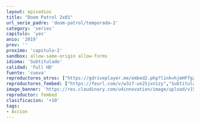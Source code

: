 ```yaml
---
layout: episodios
title: "Doom Patrol 2x01"
url_serie_padre: 'doom-patrol/temporada-2'
category: 'series'
capitulo: 'yes'
anio: '2019'
prev: ''
proximo: 'capitulo-2'
sandbox: allow-same-origin allow-forms
idioma: 'Subtitulado'
calidad: 'Full HD'
fuente: 'cueva'
reproductores_otros: ["https://gdriveplayer.me/embed2.php?link=hjmHFfgZgxWiwdOJ6%252BfWIAFrZxHoHiaUNYX%252B47tFxqGiTBG4tqphRzsPwp2qJvmzqBFOiKuRjDgrX7y5wPxBuOcruintjQmihhcMCAvQEBrfMhgACHOqv8G8EsqNWWb3LCDdySi6gdJ%252B7K9QPpQy%252FBIasRk%252F6dDLONbCBQld0iJwS%252B5fbi2Mv%252FR6lmZxoYMv7F12G2Tq3Id6nbWROM60Qw","Subtitulado","https://gdriveplayer.me/embed2.php?link=zpt96ss7OFgCDB3EdGYVSA7f44%252Behl1MNzG50Wb5D2iQUaBWm2OfywuqIVg5wx5tu8TgYjPlV9KU%252B1KdhZ9Q0otvWqh7ptnHldBRs4btv9KxzWXS6kWoMP5vP3W1LB7FbV5vvQP%252Bp17OXu8gE%252FULR2%252B8sSj0Tew%252FM%252B2K4XiyEcnJ80meg3d4ofF1WdLzEtnG6BiOj%252Bud7CZuR56k88TUsL","Subtitulado"]
reproductores_fembed: ["https://feurl.com/v/w3z7-un25jxn1zy","Subtitulado","https://feurl.com/v/d5m20tx83-16ll3","Subtitulado"]
image_banner: 'https://res.cloudinary.com/u4innovation/image/upload/v1564118443/doom-patrol-banner-min_fds0b1.jpg'
reproductor: fembed
clasificacion: '+10'
tags:
- Accion
---
```












